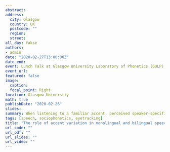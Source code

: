 ```yaml
---
abstract: 
address:
  city: Glasgow
  country: UK
  postcode: ""
  region: 
  street: 
all_day: fakse
authors: 
- admin
date: "2020-02-27T13:00:00Z"
date_end: 
event: Lunch Talk at Glasgow University Laboratory of Phonetics (GULP)
event_url: 
featured: false
image:
  caption: 
  focal_point: Right
location: Glasgow Universtiy
math: true
publishDate: "2020-02-26"
slides: 
summary: When listening to a familiar accent, perceived speaker-specific information can affect low-level speech perception (e.g. Strand 1999) and lexical access (e.g. Koops et al. 2008), arguably facilitating processing. Previous work used pictures or words to cue a specific indexical category (e.g. gender, age, region) explicitly. Study 1 used the Visual World Paradigm to investigate whether brief exposure to accent-specific phonetic features influences the time course of spoken word recognition. We tested the TRAP-BATH and FOOT-STRUT lexical sets, which are known for distinguishing Northern and Southern varieties of British English. Southern Standard British English (SSBE), contrasts TRAP and BATH ([æ]-[ɑː]) and FOOT and STRUT ([ʊ]-[ʌ]), whilst Leeds English, does not have these pairwise contrasts (TRAP/BATH: [æ]; FOOT/STRUT: [ʊ]). Two monolingual English listener groups were tested (N=41): 24 born and raised in the north of England and 17 born and raised in the south of England. Results from generalized additive mixed models (GAMMs) indicate that both listener groups looked at the target significantly earlier when listening to SSBE, being able to use the vowel distinction in TRAP-BATH and FOOT- STRUT sets to discard the competitor word faster. These findings provide further evidence that information about a talker’s accent, even when it is not provided explicitly, is used in spoken word recognition, and that listeners are able to use categories that do not exist in their native repertoire in speech processing. Study 2 also used the Visual World Paradigm to investigate how bilinguals process words containing non-native phonological categories. We presented words containing Galician-specific contrasts (/ɛ/-/e/, /ɔ/-/o/ and /ʃ/-/s/) to 43 Galician-dominant (N= 22) and Spanish-dominant (N= 21) bilinguals. Results showed there were no significant differences between the two bilingual groups for words containing Galician-specific contrasts and that lexical activation was similar for both groups for competitors that contained the mid-vowel contrast and the sibilant fricatives. These findings are in line with neurophysiological evidence from work on Catalan-Spanish bilinguals (Sebastián-Gallés et al., 2006) which suggests that Catalan-dominant bilinguals might have two different acoustic representations for such words in their lexicons. Taken together, these findings contribute to our understanding of how accent variation is processed in monolingual and bilingual listeners and how social information is used in speech perception.
tags: [speech, sociophonetics, eyetracking]
title: "The role of accent variation in monolingual and bilingual speech processing."
url_code: ""
url_pdf: ""
url_slides: ""
url_video: ""
---
```

